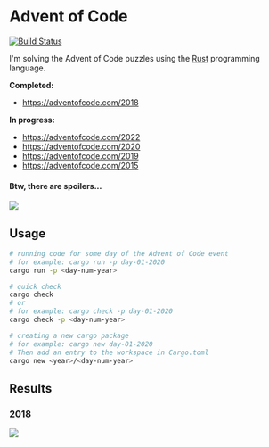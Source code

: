 # Advent of Code

[![Build Status](https://github.com/dashed/advent-of-code/workflows/Rust/badge.svg)](https://github.com/dashed/advent-of-code/actions?workflow=Rust)

I'm solving the Advent of Code puzzles using the [Rust](https://www.rust-lang.org/) programming language.

**Completed:**

- https://adventofcode.com/2018

**In progress:**

- https://adventofcode.com/2022
- https://adventofcode.com/2020
- https://adventofcode.com/2019
- https://adventofcode.com/2015

#### Btw, there are spoilers...

![](https://media.giphy.com/media/3bznFj6OB5381BEjDu/giphy.gif)

## Usage

```sh
# running code for some day of the Advent of Code event
# for example: cargo run -p day-01-2020
cargo run -p <day-num-year>

# quick check
cargo check
# or
# for example: cargo check -p day-01-2020
cargo check -p <day-num-year>

# creating a new cargo package
# for example: cargo new day-01-2020
# Then add an entry to the workspace in Cargo.toml
cargo new <year>/<day-num-year>
```

## Results

### 2018

![](/results/ascii_image_2018.gif)
